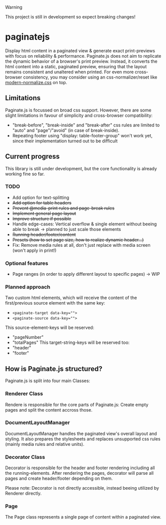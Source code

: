 > [!WARNING]
> This project is still in development so expect breaking changes!

# paginatejs
Display html content in a paginated view & generate exact print-previews with focus on reliability & performance. Paginate.js does not aim to replicate the dynamic behavior of a browser's print preview. Instead, it converts the html content into a static, paginated preview, ensuring that the layout remains consistent and unaltered when printed. For even more cross-browser consistency, you may consider using an css-normalizer/reset like [modern-normalize.css](https://github.com/sindresorhus/modern-normalize) on top.

## Limitations
Paginate.js is focussed on broad css support. However, there are some slight limitations in favour of simplicity and cross-browser compatibility:
- "break-before", "break-inside" and "break-after" css rules are limited to "auto" and "page"/"avoid" (in case of break-inside).
- Repeating footer using "display: table-footer-group" won't work yet, since their implementation turned out to be difficult

## Current progress
This library is still under development, but the core functionality is already working fine so far.

### TODO
- Add option for text-splitting
- ~~Add option for table headers~~
- ~~Prevent @media-print rules and page-break rules~~
- ~~Implement general page layout~~
- ~~Improve structure if possible~~
- Handle edge-cases: Vertical overflow & single element without beeing able to break -> planned to just scale those elements
- ~~Running header/footer/content~~
- ~~Presets (how to set page size, how to realize dynamic header...)~~
- Fix: Remove media rules at all, don't just replace with media screen (won't apply in print!)

### Optional features
- Page ranges (in order to apply different layout to specific pages) -> WIP

### Planned approach
Two custom html elements, which will receive the content of the first/previous source element with the same key:

- `<paginate-target data-key=""> `
- `<paginate-source data-key="">`

This source-element-keys will be reserved: 
- "pageNumber"
- "totalPages"
This target-string-keys will be reserved too:
- "header"
- "footer"

## How is Paginate.js structured?

Paginate.js is split into four main Classes:

### Renderer Class

Rendere is responsible for the core parts of Paginate.js: Create empty pages and split the content accross those.

### DocumentLayoutManager

DocumentLayoutManager handles the paginated view's overall layout and styling. It also prepares the stylesheets and replaces unsupported css rules (mainly media rules and relative units).

### Decorator Class

Decorator is responsible for the header and footer rendering including all the running-elements. After rendering the pages, decorator will parse all pages and create header/footer depending on them.

Please note: Decorator is not directly accessible, instead beeing utilized by Renderer directly.

### Page

The Page class represents a single page of content within a paginated view.
